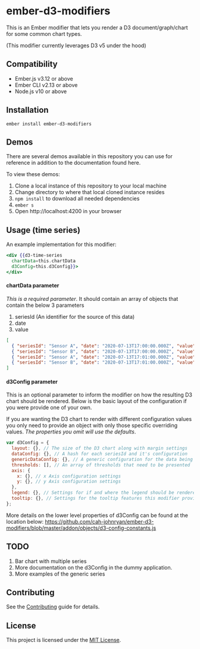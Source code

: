 # ember-d3-modifiers

This is an Ember modifier that lets you render a D3 document/graph/chart for some common chart types.

(This modifier currently leverages D3 v5 under the hood)

## Compatibility

- Ember.js v3.12 or above
- Ember CLI v2.13 or above
- Node.js v10 or above

## Installation

```
ember install ember-d3-modifiers
```

## Demos

There are several demos available in this repository you can use for reference in addition to the documentation found here.

To view these demos:

1. Clone a local instance of this repository to your local machine
2. Change directory to where that local cloned instance resides
3. `npm install` to download all needed dependencies
4. `ember s`
5. Open http://localhost:4200 in your browser

## Usage (time series)

An example implementation for this modifier:

```hbs
<div {{d3-time-series
  chartData=this.chartData
  d3Config=this.d3Config}}>
</div>
```

#### chartData parameter

_This is a required parameter_. It should contain an array of objects that contain the below 3 parameters

1. seriesId (An identifier for the source of this data)
2. date
3. value

```json
[
  { "seriesId": "Sensor A", "date": "2020-07-13T17:00:00.000Z", "value": 3 },
  { "seriesId": "Sensor B", "date": "2020-07-13T17:00:00.000Z", "value": 3 },
  { "seriesId": "Sensor A", "date": "2020-07-13T17:01:00.000Z", "value": 4 },
  { "seriesId": "Sensor B", "date": "2020-07-13T17:01:00.000Z", "value": 2 }
]
```

#### d3Config parameter

This is an optional parameter to inform the modifier on how the resulting D3 chart should be rendered. Below is the basic layout of the configuration if you were provide one of your own.

If you are wanting the D3 chart to render with different configuration values you only need to provide an object with only those specific overriding values. _The properties you omit will use the defaults_.

```javascript
var d3Config = {
  layout: {}, // The size of the D3 chart along with margin settings
  dataConfig: {}, // A hash for each seriesId and it's configuration
  genericDataConfig: {}, // A generic configuration for the data being presented (fallback for dataConfig)
  thresholds: [], // An array of thresholds that need to be presented
  axis: {
    x: {}, // x Axis configuration settings
    y: {}, // y Axis configuration settings
  },
  legend: {}, // Settings for if and where the legend should be rendered
  tooltip: {}, // Settings for the tooltip features this modifier provides
};
```

More details on the lower level properties of d3Config can be found at the location below:
https://github.com/cah-johnryan/ember-d3-modifiers/blob/master/addon/objects/d3-config-constants.js

## TODO

1. Bar chart with multiple series
2. More documentation on the d3Config in the dummy application.
3. More examples of the generic series

## Contributing

See the [Contributing](CONTRIBUTING.md) guide for details.

## License

This project is licensed under the [MIT License](LICENSE.md).
